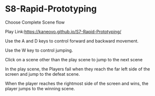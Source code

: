 # S8-Rapid-Prototyping

Choose Complete Scene flow

Play Link:https://kaneovo.github.io/S7-Rapid-Prototyping/

Use the A and D keys to control forward and backward movement.

Use the W key to control jumping.

Click on a scene other than the play scene to jump to the next scene

In the play scene, the Players fail when they reach the far left side of the screen and jump to the defeat scene.

When the player reaches the rightmost side of the screen and wins, the player jumps to the winning scene.
